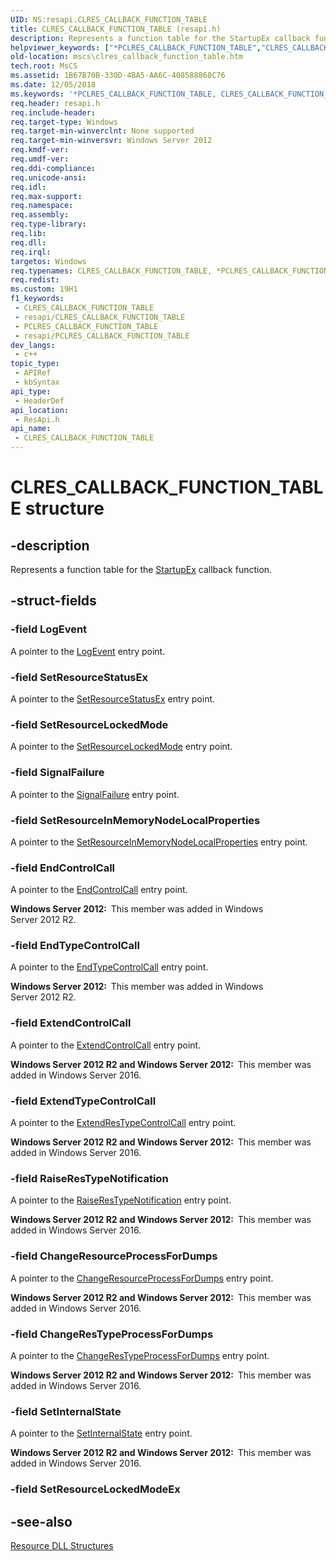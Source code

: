 ```yaml
---
UID: NS:resapi.CLRES_CALLBACK_FUNCTION_TABLE
title: CLRES_CALLBACK_FUNCTION_TABLE (resapi.h)
description: Represents a function table for the StartupEx callback function.
helpviewer_keywords: ["*PCLRES_CALLBACK_FUNCTION_TABLE","CLRES_CALLBACK_FUNCTION_TABLE","CLRES_CALLBACK_FUNCTION_TABLE structure [Failover Cluster]","PCLRES_CALLBACK_FUNCTION_TABLE","PCLRES_CALLBACK_FUNCTION_TABLE structure pointer [Failover Cluster]","mscs.clres_callback_function_table","resapi/CLRES_CALLBACK_FUNCTION_TABLE","resapi/PCLRES_CALLBACK_FUNCTION_TABLE"]
old-location: mscs\clres_callback_function_table.htm
tech.root: MsCS
ms.assetid: 1B67B70B-330D-4BA5-AA6C-408588868C76
ms.date: 12/05/2018
ms.keywords: '*PCLRES_CALLBACK_FUNCTION_TABLE, CLRES_CALLBACK_FUNCTION_TABLE, CLRES_CALLBACK_FUNCTION_TABLE structure [Failover Cluster], PCLRES_CALLBACK_FUNCTION_TABLE, PCLRES_CALLBACK_FUNCTION_TABLE structure pointer [Failover Cluster], mscs.clres_callback_function_table, resapi/CLRES_CALLBACK_FUNCTION_TABLE, resapi/PCLRES_CALLBACK_FUNCTION_TABLE'
req.header: resapi.h
req.include-header: 
req.target-type: Windows
req.target-min-winverclnt: None supported
req.target-min-winversvr: Windows Server 2012
req.kmdf-ver: 
req.umdf-ver: 
req.ddi-compliance: 
req.unicode-ansi: 
req.idl: 
req.max-support: 
req.namespace: 
req.assembly: 
req.type-library: 
req.lib: 
req.dll: 
req.irql: 
targetos: Windows
req.typenames: CLRES_CALLBACK_FUNCTION_TABLE, *PCLRES_CALLBACK_FUNCTION_TABLE
req.redist: 
ms.custom: 19H1
f1_keywords:
 - CLRES_CALLBACK_FUNCTION_TABLE
 - resapi/CLRES_CALLBACK_FUNCTION_TABLE
 - PCLRES_CALLBACK_FUNCTION_TABLE
 - resapi/PCLRES_CALLBACK_FUNCTION_TABLE
dev_langs:
 - c++
topic_type:
 - APIRef
 - kbSyntax
api_type:
 - HeaderDef
api_location:
 - ResApi.h
api_name:
 - CLRES_CALLBACK_FUNCTION_TABLE
---
```


# CLRES_CALLBACK_FUNCTION_TABLE structure


## -description

Represents a function table for the <a href="https://docs.microsoft.com/previous-versions/windows/desktop/api/resapi/nc-resapi-pstartup_ex_routine">StartupEx</a> callback function.

## -struct-fields

### -field LogEvent

A pointer to the <a href="https://docs.microsoft.com/previous-versions/windows/desktop/api/resapi/nc-resapi-plog_event_routine">LogEvent</a> entry point.

### -field SetResourceStatusEx

A pointer to the <a href="https://docs.microsoft.com/previous-versions/windows/desktop/api/resapi/nc-resapi-pset_resource_status_routine_ex">SetResourceStatusEx</a> entry point.

### -field SetResourceLockedMode

A pointer to the <a href="https://docs.microsoft.com/previous-versions/windows/desktop/api/resapi/nc-resapi-pset_resource_locked_mode_routine">SetResourceLockedMode</a> entry point.

### -field SignalFailure

A pointer to the <a href="https://docs.microsoft.com/previous-versions/windows/desktop/api/resapi/nc-resapi-psignal_failure_routine">SignalFailure</a> entry point.

### -field SetResourceInMemoryNodeLocalProperties

A pointer to the <a href="https://docs.microsoft.com/previous-versions/windows/desktop/api/resapi/nc-resapi-pset_resource_inmemory_nodelocal_properties_routine">SetResourceInMemoryNodeLocalProperties</a> entry point.

### -field EndControlCall

A pointer to the <a href="https://docs.microsoft.com/previous-versions/windows/desktop/api/resapi/nc-resapi-pend_control_call">EndControlCall</a> entry point.

<b>Windows Server 2012:  </b>This member was added in Windows Server 2012 R2.

### -field EndTypeControlCall

A pointer to the <a href="https://docs.microsoft.com/previous-versions/windows/desktop/api/resapi/nc-resapi-pend_type_control_call">EndTypeControlCall</a> entry point.

<b>Windows Server 2012:  </b>This member was added in Windows Server 2012 R2.

### -field ExtendControlCall

A pointer to the <a href="https://docs.microsoft.com/previous-versions/windows/desktop/api/resapi/nc-resapi-pextend_res_control_call">ExtendControlCall</a> entry point.

<b>Windows Server 2012 R2 and Windows Server 2012:  </b>This member was added in Windows Server 2016.

### -field ExtendTypeControlCall

A pointer to the <a href="https://docs.microsoft.com/previous-versions/windows/desktop/api/resapi/nc-resapi-pextend_res_type_control_call">ExtendResTypeControlCall</a> entry point.

<b>Windows Server 2012 R2 and Windows Server 2012:  </b>This member was added in Windows Server 2016.

### -field RaiseResTypeNotification

A pointer to the <a href="https://docs.microsoft.com/previous-versions/windows/desktop/api/resapi/nc-resapi-praise_res_type_notification">RaiseResTypeNotification</a> entry point.

<b>Windows Server 2012 R2 and Windows Server 2012:  </b>This member was added in Windows Server 2016.

### -field ChangeResourceProcessForDumps

A pointer to the <a href="https://docs.microsoft.com/previous-versions/windows/desktop/api/resapi/nc-resapi-pchange_resource_process_for_dumps">ChangeResourceProcessForDumps</a> entry point.

<b>Windows Server 2012 R2 and Windows Server 2012:  </b>This member was added in Windows Server 2016.

### -field ChangeResTypeProcessForDumps

A pointer to the <a href="https://docs.microsoft.com/previous-versions/windows/desktop/api/resapi/nc-resapi-pchange_res_type_process_for_dumps">ChangeResTypeProcessForDumps</a> entry point.

<b>Windows Server 2012 R2 and Windows Server 2012:  </b>This member was added in Windows Server 2016.

### -field SetInternalState

A pointer to the <a href="https://docs.microsoft.com/previous-versions/windows/desktop/api/resapi/nc-resapi-pset_internal_state">SetInternalState</a> entry point.

<b>Windows Server 2012 R2 and Windows Server 2012:  </b>This member was added in Windows Server 2016.

### -field SetResourceLockedModeEx

## -see-also

<a href="https://docs.microsoft.com/previous-versions/windows/desktop/mscs/resource-dll-structures">Resource DLL Structures</a>

